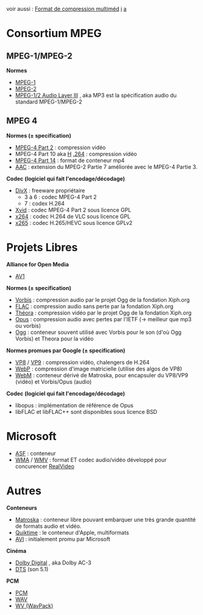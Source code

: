 voir aussi : [Format de compression multiméd](https://fr.wikipedia.org/wiki/Mod%C3%A8le:Palette_Format_de_compression_multim%C3%A9dia) [i](https://fr.wikipedia.org/wiki/Mod%C3%A8le:Palette_Format_de_compression_multim%C3%A9dia) [a](https://fr.wikipedia.org/wiki/Mod%C3%A8le:Palette_Format_de_compression_multim%C3%A9dia) 
# Consortium MPEG 
## MPEG-1/MPEG-2 
**Normes**
* [MPEG-1](https://fr.wikipedia.org/wiki/MPEG-1) 
* [MPEG-2](https://fr.wikipedia.org/wiki/MPEG-2) 
* [MPEG-1/2 Audio Layer III](https://fr.wikipedia.org/wiki/MP3) , aka MP3 est la spécification audio du standard MPEG-1/MPEG-2
## MPEG 4 
**Normes (± specification)**
* [MPEG-4 Part 2](https://fr.wikipedia.org/wiki/MPEG-4_Part_2) : compression vidéo
* MPEG-4 Part 10 aka [H](https://fr.wikipedia.org/wiki/H.264) [.264](https://fr.wikipedia.org/wiki/H.264) : compression vidéo
* [MPEG-4 Part 14](https://fr.wikipedia.org/wiki/MPEG-4_Part_14) : format de conteneur mp4 
* [AAC](https://fr.wikipedia.org/wiki/Advanced_Audio_Coding) : extension du MPEG-2 Partie 7 améliorée avec le MPEG-4 Partie 3. 

**Codec (logiciel qui fait l'encodage/décodage)**
* [DivX](https://fr.wikipedia.org/wiki/DivX) : freeware propriétaire
	* 3 à 6 : codec MPEG-4 Part 2 
	* 7 : codex H.264  
* [Xvid](https://fr.wikipedia.org/wiki/Xvid) : codec MPEG-4 Part 2 sous licence GPL
* [x264](https://fr.wikipedia.org/wiki/X264) : codec H.264 de VLC sous licence GPL
* [x265](https://fr.wikipedia.org/wiki/X265) : codec H.265/HEVC sous licence GPLv2 
# Projets Libres 
**Alliance for Open Media**
* [AV1](https://en.wikipedia.org/wiki/AV1) 

**Normes (± specification)**
* [Vorbis](https://fr.wikipedia.org/wiki/Vorbis) : compression audio par le projet Ogg de la fondation Xiph.org
* [FLAC](https://fr.wikipedia.org/wiki/Free_Lossless_Audio_Codec) : compression audio sans perte par la fondation Xiph.org
* [Théora](https://fr.wikipedia.org/wiki/Theora) : compression vidéo par le projet Ogg de la fondation Xiph.org
* [Opus](https://fr.wikipedia.org/wiki/Opus_Interactive_Audio_Codec) :  compression audio avec pertes par l'IETF (→ meilleur que mp3 ou vorbis) 
* [Ogg](https://fr.wikipedia.org/wiki/Ogg) : conteneur souvent utilisé avec Vorbis pour le son (d'où Ogg Vorbis) et Theora pour la vidéo

**Normes promues par Google (± specification)**
* [VP8](https://fr.wikipedia.org/wiki/VP8) / [VP9](https://fr.wikipedia.org/wiki/VP9) : compression vidéo, chalengers de H.264
* [WebP](https://fr.wikipedia.org/wiki/WebP) : compression d'image matricielle (utilise des algos de VP8)
* [WebM](https://fr.wikipedia.org/wiki/WebM) : conteneur dérivé de Matroska, pour encapsuler du VP8/VP9 (vidéo) et Vorbis/Opus (audio)

**Codec (logiciel qui fait l'encodage/décodage)**
* libopus : implémentation de référence de Opus
* libFLAC et libFLAC++ sont disponibles sous licence BSD
# Microsoft 
* [ASF](https://en.wikipedia.org/wiki/Advanced_Systems_Format) : conteneur
* [WMA](https://en.wikipedia.org/wiki/Windows_Media_Audio) / [WMV](https://en.wikipedia.org/wiki/Windows_Media_Video) : format ET codec audio/vidéo développé pour concurencer [RealVideo](https://en.wikipedia.org/wiki/RealVideo) 
# Autres 
**Conteneurs**
* [Matroska](https://fr.wikipedia.org/wiki/Matroska) : conteneur libre pouvant embarquer une très grande quantité de formats audio et vidéo.
* [Quiktime](https://fr.wikipedia.org/wiki/QuickTime) : le conteneur d'Apple, multiformats
* [AVI](https://fr.wikipedia.org/wiki/Audio_Video_Interleave) : initialement promu par Microsoft

**Cinéma**
* [Dolby Digital](https://en.wikipedia.org/wiki/Dolby_Digital) , aka Dolby AC-3
* [DTS](https://fr.wikipedia.org/wiki/Digital_Theater_System) (son 5.1)

**PCM**
* [PCM](https://fr.wikipedia.org/wiki/Modulation_d%27impulsion_cod%C3%A9e) 
* [WAV](https://fr.wikipedia.org/wiki/Waveform_Audio_File_Format) 
* [WV (WavPack)](https://fr.wikipedia.org/wiki/WavPack) 
